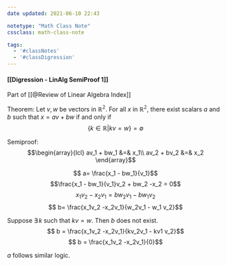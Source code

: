 ```yaml
---
date updated: 2021-06-10 22:43

notetype: "Math Class Note"
cssclass: math-class-note

tags:
  - '#classNotes'
  - '#classDigression'
---
```


#### [[Digression - LinAlg SemiProof 1]]
Part of [[@Review of Linear Algebra Index]]


Theorem: Let  $v , w$ be vectors  in $\mathbb{R^2}$. For all $x$ in $\mathbb{R^2}$, there exist scalars $a$ and $b$ such that $x = av + bw$ if and only if
$$\{k \in \mathbb{R}|kv = w\} = \emptyset$$

Semiproof:
$$\begin{array}{lcl}
av_1 + bw_1 &=& x_1\\
av_2 + bv_2 &=& x_2
\end{array}$$

$$ a= \frac{x_1 - bw_1}{v_1}$$
$$\frac{x_1 - bw_1}{v_1}v_2 + bw_2 -x_2  = 0$$
$$x_1v_2  -x_2v_1  = bw_2v_1- bw_1v_2$$
$$ b= \frac{x_1v_2  -x_2v_1}{w_2v_1 - w_1 v_2}$$

Suppose $\exists \, k$ such that $kv = w$. Then $b$ does not exist.
$$ b = \frac{x_1v_2  -x_2v_1}{kv_2v_1 - kv1 v_2}$$
$$ b = \frac{x_1v_2  -x_2v_1}{0}$$

$a$ follows similar logic.